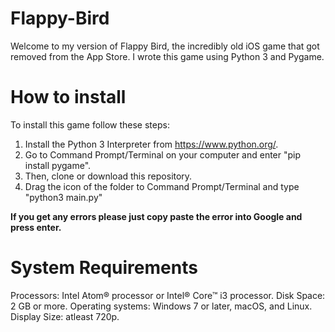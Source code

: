 # Flappy-Bird
Welcome to my version of Flappy Bird, the incredibly old iOS game that got removed from the App Store. I wrote this game using Python 3 and Pygame.

# How to install
To install this game follow these steps:

  1. Install the Python 3 Interpreter from https://www.python.org/.
  2. Go to Command Prompt/Terminal on your computer and enter "pip install pygame".
  3. Then, clone or download this repository.
  4. Drag the icon of the folder to Command Prompt/Terminal and type "python3 main.py"

**If you get any errors please just copy paste the error into Google and press enter.**

# System Requirements
  Processors: Intel Atom® processor or Intel® Core™ i3 processor.
  Disk Space: 2 GB or more.
  Operating systems: Windows 7 or later, macOS, and Linux.
  Display Size: atleast 720p.

